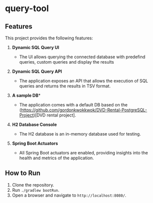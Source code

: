 # query-tool

## Features

This project provides the following features:

1. **Dynamic SQL Query UI**
    - The UI allows querying the connected database with predefind queries, custom queries
      and display the results 

2. **Dynamic SQL Query API**
    - The application exposes an API that allows the execution of SQL queries and returns the results in TSV format.

3. **A sample DB***
    - The application comes with a default DB based on the (https://github.com/gordonkwokkwok/DVD-Rental-PostgreSQL-Project)[DVD rental
      project].

4. **H2 Database Console**
    - The H2 database is an in-memory database used for testing.

5. **Spring Boot Actuators**
    - All Spring Boot actuators are enabled, providing insights into the health and metrics of the application.

## How to Run

1. Clone the repository.
2. Run `./gradlew bootRun`.
3. Open a browser and navigate to `http://localhost:8080/`.
